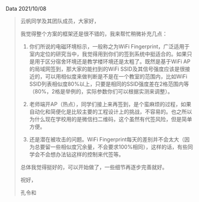 Data 2021/10/08

> 云帆同学及其团队成员，大家好，
>
> 我觉得整个方案的框架还是很不错的，我来帮忙稍微补充几点：
>
> 1. 你们所说的电磁环境标示，一般称之为WiFi  Fingerprint，广泛适用于室内定位的研究当中，我觉得用到你们的签到系统中挺适合的。如果只是用于区分宿舍环境还是教学楼环境还是太粗了。既然是基于WiFi AP的局域网签到，那大家的能扫到的WiFi SSID及其信号强度应该是很接近的，可以用相似度来做判断是不是在一个教室的范围内，比如WiFi  SSID列表相似度80%以上，只要是相同的SSID强度差在2格范围内等（80%，2格是举例的，实际参数你们可以根据实测来调整）。
>
> 2. 老师端开AP（热点），同学们接上来再签到，是个蛮麻烦的过程，如果自动化和简便化是比较主要的工程设计上的挑战，不容易的。也之所以为什么现在学校用的是微信扫二维码，这个虽然有代签风险，但是简单方便。
>
> 3. 还是潜在被攻击的问题。WiFi Fingerprint每天的差别并不会太大（因为总要留一些相似度冗余量，不会要求100%相同），这样的话，有些同学会不会想办法钻这样的控制来代签等。
>
> 总体我觉得挺好的，可以开始做了，一些细节再逐步完善就好。
>
> 祝好，
>
> 孔令和
